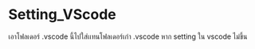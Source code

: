 # Setting_VScode
เอาโฟลเดอร์ .vscode นี้ไปใส่เเทนโฟลเดอร์เก่า .vscode หาก setting ใน vscode ไม่ขึ้น
